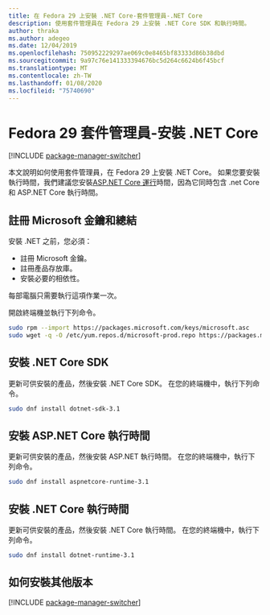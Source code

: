 ```yaml
---
title: 在 Fedora 29 上安裝 .NET Core-套件管理員-.NET Core
description: 使用套件管理員在 Fedora 29 上安裝 .NET Core SDK 和執行時間。
author: thraka
ms.author: adegeo
ms.date: 12/04/2019
ms.openlocfilehash: 750952229297ae069c0e8465bf83333d86b38dbd
ms.sourcegitcommit: 9a97c76e141333394676bc5d264c6624b6f45bcf
ms.translationtype: MT
ms.contentlocale: zh-TW
ms.lasthandoff: 01/08/2020
ms.locfileid: "75740690"
---
```

# <a name="fedora-29-package-manager---install-net-core"></a>Fedora 29 套件管理員-安裝 .NET Core

[!INCLUDE [package-manager-switcher](./includes/package-manager-switcher.md)]

本文說明如何使用套件管理員，在 Fedora 29 上安裝 .NET Core。 如果您要安裝執行時間，我們建議您安裝[ASP.NET Core 運行](#install-the-aspnet-core-runtime)時間，因為它同時包含 .net Core 和 ASP.NET Core 執行時間。

## <a name="register-microsoft-key-and-feed"></a>註冊 Microsoft 金鑰和總結

安裝 .NET 之前，您必須：

- 註冊 Microsoft 金鑰。
- 註冊產品存放庫。
- 安裝必要的相依性。

每部電腦只需要執行這項作業一次。

開啟終端機並執行下列命令。

```bash
sudo rpm --import https://packages.microsoft.com/keys/microsoft.asc
sudo wget -q -O /etc/yum.repos.d/microsoft-prod.repo https://packages.microsoft.com/config/fedora/29/prod.repo
```

## <a name="install-the-net-core-sdk"></a>安裝 .NET Core SDK

更新可供安裝的產品，然後安裝 .NET Core SDK。 在您的終端機中，執行下列命令。

```bash
sudo dnf install dotnet-sdk-3.1
```

## <a name="install-the-aspnet-core-runtime"></a>安裝 ASP.NET Core 執行時間

更新可供安裝的產品，然後安裝 ASP.NET 執行時間。 在您的終端機中，執行下列命令。

```bash
sudo dnf install aspnetcore-runtime-3.1
```

## <a name="install-the-net-core-runtime"></a>安裝 .NET Core 執行時間

更新可供安裝的產品，然後安裝 .NET Core 執行時間。 在您的終端機中，執行下列命令。

```bash
sudo dnf install dotnet-runtime-3.1
```

## <a name="how-to-install-other-versions"></a>如何安裝其他版本

[!INCLUDE [package-manager-switcher](./includes/package-manager-heading-hack-pkgname.md)]

